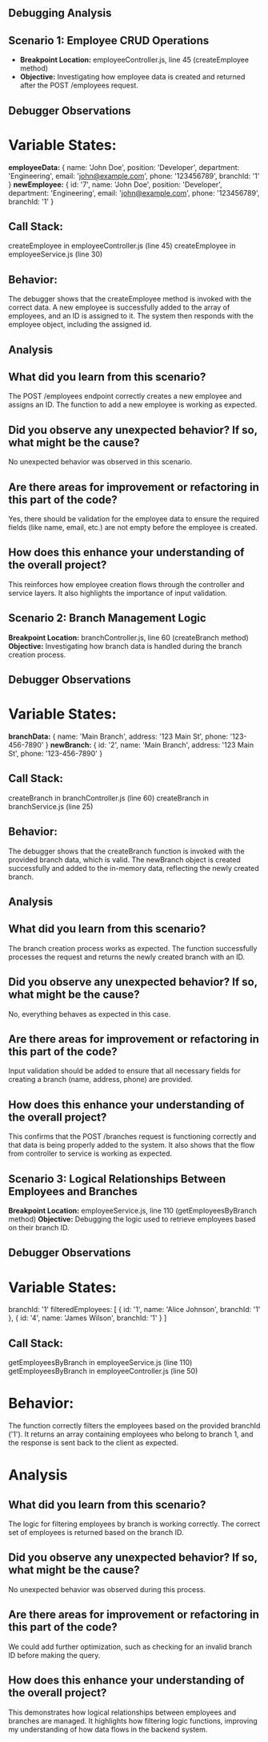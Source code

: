 ## Debugging Analysis

## Scenario 1: Employee CRUD Operations
-  **Breakpoint Location:** employeeController.js, line 45 (createEmployee method)
-  **Objective:** Investigating how employee data is created and returned after the POST /employees request.

## Debugger Observations
# Variable States:

**employeeData:** { name: 'John Doe', position: 'Developer', department: 'Engineering', email: 'john@example.com', phone: '123456789', branchId: '1' }
**newEmployee:** { id: '7', name: 'John Doe', position: 'Developer', department: 'Engineering', email: 'john@example.com', phone: '123456789', branchId: '1' }

## Call Stack:

createEmployee in employeeController.js (line 45)
createEmployee in employeeService.js (line 30)

## Behavior:
The debugger shows that the createEmployee method is invoked with the correct data. A new employee is successfully added to the array of employees, and an ID is assigned to it. The system then responds with the employee object, including the assigned id.

## Analysis

## What did you learn from this scenario?
The POST /employees endpoint correctly creates a new employee and assigns an ID. The function to add a new employee is working as expected.
## Did you observe any unexpected behavior? If so, what might be the cause?
No unexpected behavior was observed in this scenario.
## Are there areas for improvement or refactoring in this part of the code?
Yes, there should be validation for the employee data to ensure the required fields (like name, email, etc.) are not empty before the employee is created.
## How does this enhance your understanding of the overall project?
This reinforces how employee creation flows through the controller and service layers. It also highlights the importance of input validation.

## Scenario 2: Branch Management Logic
**Breakpoint Location:** branchController.js, line 60 (createBranch method)
**Objective:** Investigating how branch data is handled during the branch creation process.

## Debugger Observations
# Variable States:

**branchData:** { name: 'Main Branch', address: '123 Main St', phone: '123-456-7890' }
**newBranch:** { id: '2', name: 'Main Branch', address: '123 Main St', phone: '123-456-7890' }

## Call Stack:
createBranch in branchController.js (line 60)
createBranch in branchService.js (line 25)

## Behavior:
The debugger shows that the createBranch function is invoked with the provided branch data, which is valid. The newBranch object is created successfully and added to the in-memory data, reflecting the newly created branch.

## Analysis
## What did you learn from this scenario?
The branch creation process works as expected. The function successfully processes the request and returns the newly created branch with an ID.
## Did you observe any unexpected behavior? If so, what might be the cause?
No, everything behaves as expected in this case.
## Are there areas for improvement or refactoring in this part of the code?
Input validation should be added to ensure that all necessary fields for creating a branch (name, address, phone) are provided.
## How does this enhance your understanding of the overall project?
This confirms that the POST /branches request is functioning correctly and that data is being properly added to the system. It also shows that the flow from controller to service is working as expected.

## Scenario 3: Logical Relationships Between Employees and Branches
**Breakpoint Location:** employeeService.js, line 110 (getEmployeesByBranch method)
**Objective:** Debugging the logic used to retrieve employees based on their branch ID.
## Debugger Observations
# Variable States:
branchId: '1'
filteredEmployees: [ { id: '1', name: 'Alice Johnson', branchId: '1' }, { id: '4', name: 'James Wilson', branchId: '1' } ]
## Call Stack:
getEmployeesByBranch in employeeService.js (line 110)
getEmployeesByBranch in employeeController.js (line 50)
# Behavior:
The function correctly filters the employees based on the provided branchId ('1'). It returns an array containing employees who belong to branch 1, and the response is sent back to the client as expected.
# Analysis
## What did you learn from this scenario?
The logic for filtering employees by branch is working correctly. The correct set of employees is returned based on the branch ID.
## Did you observe any unexpected behavior? If so, what might be the cause?
No unexpected behavior was observed during this process.
## Are there areas for improvement or refactoring in this part of the code?
We could add further optimization, such as checking for an invalid branch ID before making the query.
## How does this enhance your understanding of the overall project?
This demonstrates how logical relationships between employees and branches are managed. It highlights how filtering logic functions, improving my understanding of how data flows in the backend system.
